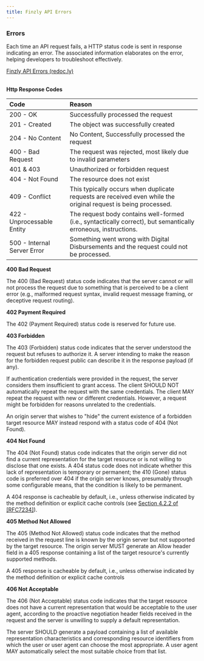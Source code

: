 ```yaml
---
title: Finzly API Errors
---
```


### **Errors** 

Each time an API request fails, a HTTP status code is sent in response indicating an error. The associated information elaborates on the error, helping developers to troubleshoot effectively.

[Finzly API Errors (redoc.ly)](https://finzlyconnect-api-developer-portal.redoc.ly/developer-portal/errors/)
<br></br>

**Http Response Codes**

|Code|Reason|
| :- | :- |
|200 - OK|Successfully processed the request|
|201 - Created|The object was successfully created|
|204 - No Content|No Content, Successfully processed the request|
|400 - Bad Request|The request was rejected, most likely due to invalid parameters|
|401 & 403 |Unauthorized or forbidden request|
|404 - Not Found|The resource does not exist|
|409 - Conflict|This typically occurs when duplicate requests are received even while the original request is being processed.|
|422 - Unprocessable Entity|The request body contains well-formed (i.e., syntactically correct), but semantically erroneous, instructions.|
|500 - Internal Server Error|Something went wrong with Digital Disbursements and the request could not be processed.|


**400 Bad Request**

The 400 (Bad Request) status code indicates that the server cannot or will not process the request due to something that is perceived to be a client error (e.g., malformed request syntax, invalid request message framing, or deceptive request routing).

**402 Payment Required**

The 402 (Payment Required) status code is reserved for future use.

**403 Forbidden**

The 403 (Forbidden) status code indicates that the server understood the request but refuses to authorize it. A server intending to make the reason for the forbidden request public can describe it in the response payload (if any).

If authentication credentials were provided in the request, the server considers them insufficient to grant access. The client SHOULD NOT automatically repeat the request with the same credentials. The client MAY repeat the request with new or different credentials. However, a request might be forbidden for reasons unrelated to the credentials.

An origin server that wishes to "hide" the current existence of a forbidden target resource MAY instead respond with a status code of 404 (Not Found).

**404 Not Found**

The 404 (Not Found) status code indicates that the origin server did not find a current representation for the target resource or is not willing to disclose that one exists. A 404 status code does not indicate whether this lack of representation is temporary or permanent; the 410 (Gone) status code is preferred over 404 if the origin server knows, presumably through some configurable means, that the condition is likely to be permanent.

A 404 response is cacheable by default, i.e., unless otherwise indicated by the method definition or explicit cache controls (see [Section 4.2.2 of \[RFC7234\]](https://www.rfc-editor.org/rfc/rfc7234#section-4.2.2)).

**405 Method Not Allowed**

The 405 (Method Not Allowed) status code indicates that the method received in the request line is known by the origin server but not supported by the target resource. The origin server MUST generate an Allow header field in a 405 response containing a list of the target resource's currently supported methods.

A 405 response is cacheable by default, i.e., unless otherwise indicated by the method definition or explicit cache controls

**406 Not Acceptable**

The 406 (Not Acceptable) status code indicates that the target resource does not have a current representation that would be acceptable to the user agent, according to the proactive negotiation header fields received in the request and the server is unwilling to supply a default representation.

The server SHOULD generate a payload containing a list of available representation characteristics and corresponding resource identifiers from which the user or user agent can choose the most  appropriate. A user agent MAY automatically select the most suitable choice from that list. 

